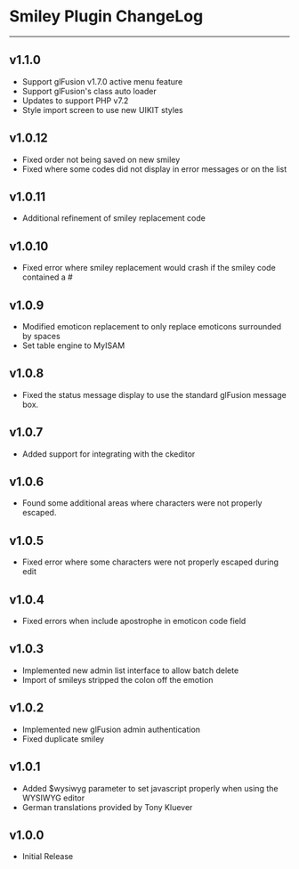 # Smiley Plugin ChangeLog
---------
## v1.1.0
  - Support glFusion v1.7.0 active menu feature
  - Support glFusion's class auto loader
  - Updates to support PHP v7.2
  - Style import screen to use new UIKIT styles

## v1.0.12
  - Fixed order not being saved on new smiley
  - Fixed where some codes did not display in error messages or on the list

## v1.0.11
  - Additional refinement of smiley replacement code

## v1.0.10
  - Fixed error where smiley replacement would crash if the smiley code contained a #

## v1.0.9
  - Modified emoticon replacement to only replace emoticons surrounded by spaces
  - Set table engine to MyISAM

## v1.0.8
  - Fixed the status message display to use the standard glFusion message box.

## v1.0.7
  - Added support for integrating with the ckeditor

## v1.0.6
  - Found some additional areas where characters were not properly escaped.

## v1.0.5
  - Fixed error where some characters were not properly escaped during edit

## v1.0.4
  - Fixed errors when include apostrophe in emoticon code field

## v1.0.3
  - Implemented new admin list interface to allow batch delete
  - Import of smileys stripped the colon off the emotion

## v1.0.2
  - Implemented new glFusion admin authentication
  - Fixed duplicate smiley

## v1.0.1
  - Added $wysiwyg parameter to set javascript properly when using the WYSIWYG editor
  - German translations provided by Tony Kluever

## v1.0.0
  - Initial Release
